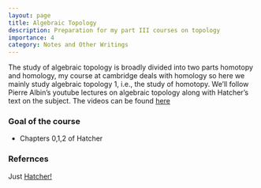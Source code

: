 ```yaml
---
layout: page
title: Algebraic Topology
description: Preparation for my part III courses on topology
importance: 4
category: Notes and Other Writings
---
```

The study of algebraic topology is broadly divided into two parts homotopy and homology, my course at cambridge deals with homology so here we mainly study algebraic topology 1, i.e., the study of homotopy. We’ll follow Pierre Albin’s youtube lectures on algebraic topology along with Hatcher’s text on the subject. The videos can be found [here](https://www.youtube.com/playlist?list=PLpRLWqLFLVTCL15U6N3o35g4uhMSBVA2b)

### Goal of the course 
- Chapters 0,1,2 of Hatcher

### Refernces 
Just [Hatcher!](https://pi.math.cornell.edu/~hatcher/AT/AT.pdf)
  
